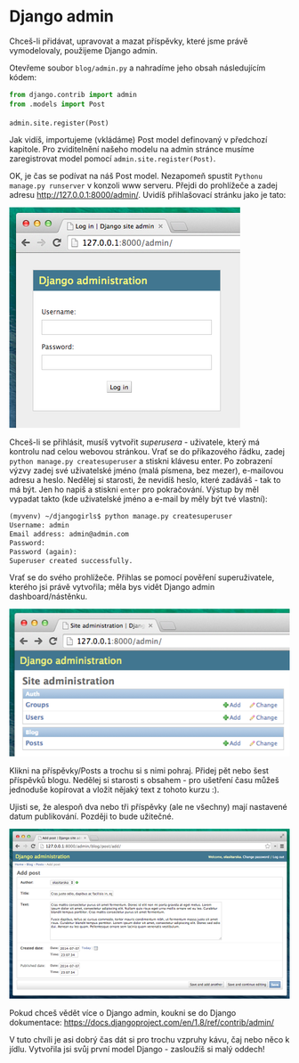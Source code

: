 # Django admin

Chceš-li přidávat, upravovat a mazat příspěvky, které jsme právě vymodelovaly, použijeme Django admin.

Otevřeme soubor `blog/admin.py` a nahradíme jeho obsah následujícím kódem:

```python
from django.contrib import admin
from .models import Post

admin.site.register(Post)
```  

Jak vidíš, importujeme (vkládáme) Post model definovaný v předchozí kapitole. Pro zviditelnění našeho modelu na admin stránce musíme zaregistrovat model pomocí `admin.site.register(Post)`.

OK, je čas se podívat na náš Post model. Nezapomeň spustit `Pythonu manage.py runserver` v konzoli www serveru. Přejdi do prohlížeče a zadej adresu http://127.0.0.1:8000/admin/. Uvidíš přihlašovací stránku jako je tato:

![Login page][1]

 [1]: images/login_page2.png

Chceš-li se přihlásit, musíš vytvořit *superusera* - uživatele, který má kontrolu nad celou webovou stránkou. Vrať se do příkazového řádku, zadej `python manage.py createsuperuser` a stiskni klávesu enter. Po zobrazení výzvy zadej své uživatelské jméno (malá písmena, bez mezer), e-mailovou adresu a heslo. Nedělej si starosti, že nevidíš heslo, které zadáváš - tak to má být. Jen ho napiš a stiskni `enter` pro pokračování. Výstup by měl vypadat takto (kde uživatelské jméno a e-mail by měly být tvé vlastní):

```
(myvenv) ~/djangogirls$ python manage.py createsuperuser
Username: admin
Email address: admin@admin.com
Password:
Password (again):
Superuser created successfully.
```    

Vrať se do svého prohlížeče. Přihlas se pomocí pověření superuživatele, kterého jsi právě vytvořila; měla bys vidět Django admin dashboard/nástěnku.

![Django admin][2]

 [2]: images/django_admin3.png

Klikni na příspěvky/Posts a trochu si s nimi pohraj. Přidej pět nebo šest příspěvků blogu. Nedělej si starosti s obsahem - pro ušetření času můžeš jednoduše kopírovat a vložit nějaký text z tohoto kurzu :).

Ujisti se, že alespoň dva nebo tři příspěvky (ale ne všechny) mají nastavené datum publikování. Později to bude užitečné.

![Django admin][3]

 [3]: images/edit_post3.png

Pokud chceš vědět více o Django admin, koukni se do Django dokumentace: https://docs.djangoproject.com/en/1.8/ref/contrib/admin/

V tuto chvíli je asi dobrý čas dát si pro trochu vzpruhy kávu, čaj nebo něco k jídlu. Vytvořila jsi svůj první model Django - zasloužíš si malý oddech!
